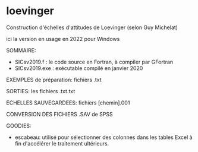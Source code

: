 # loevinger
Construction d'échelles d'attitudes de Loevinger (selon Guy Michelat)

ici la version en usage en 2022 pour Windows

SOMMAIRE:

 - SlCsv2019.f : le code source en Fortran, à compiler par GFortran
 - SlCsv2019.exe : exécutable compilé en janvier 2020

EXEMPLES de préparation: fichiers .txt

SORTIES: les fichiers .txt.txt

ECHELLES SAUVEGARDEES: fichiers [chemin].001

CONVERSION DES FICHIERS .SAV de SPSS
 
GOODIES:
 - escabeau: utilisé pour sélectionner des colonnes dans les tables Excel à fin d'accélérer le traitement ultérieurs.
 


